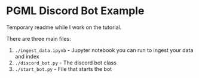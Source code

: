 # PGML Discord Bot Example

Temporary readme while I work on the tutorial.

There are three main files:

1. `./ingest_data.ipynb` - Jupyter notebook you can run to ingest your data and index
2. `./discord_bot.py` - The discord bot class
3. `./start_bot.py` - File that starts the bot
